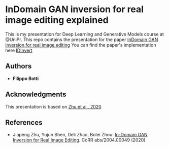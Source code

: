 # InDomain GAN inversion for real image editing explained

This is my presentation for Deep Learning and Generative Models course at @UniPr.
This repo contains the presentation for the paper [InDomain GAN inversion for real image editing](https://arxiv.org/abs/2004.00049)
You can find the paper's implementation here [IDInvert](https://github.com/genforce/idinvert)
## Authors

* **Filippo Botti** 

## Acknowledgments
This presentation is based on [Zhu et al., 2020](https://arxiv.org/abs/2004.00049)

## References

- Jiapeng Zhu, Yujun Shen, Deli Zhao, Bolei Zhou: [In-Domain GAN Inversion for Real Image Editing](https://arxiv.org/abs/2004.00049). CoRR abs/2004.00049 (2020)
